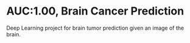 # AUC:1.00, Brain Cancer Prediction
Deep Learning project for brain tumor prediction given an image of the brain.
